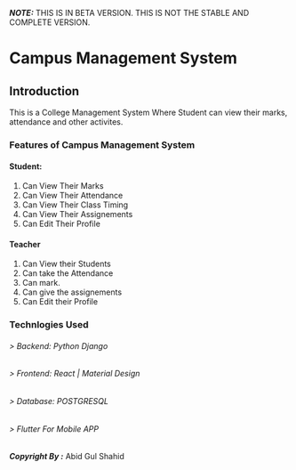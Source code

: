 **_NOTE:_** THIS IS IN BETA VERSION. THIS IS NOT THE STABLE AND COMPLETE VERSION.

# Campus Management System

## Introduction


This is a College Management System Where Student can view their marks, attendance and other activites.

### Features of Campus Management System

#### Student:
1. Can View Their Marks
2. Can View Their Attendance
3. Can View Their Class Timing
4. Can View Their Assignements
5. Can Edit Their Profile

#### Teacher
1. Can View their Students 
2. Can take the Attendance
3. Can mark.
4. Can give the assignements
5. Can Edit their Profile



### Technlogies Used

###### > Backend: Python Django
###### > Frontend: React | Material Design
###### > Database: POSTGRESQL
###### > Flutter For Mobile APP

**_Copyright By :_** Abid Gul Shahid
